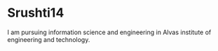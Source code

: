 # Srushti14
I am pursuing information science and engineering in Alvas institute of engineering and technology.
